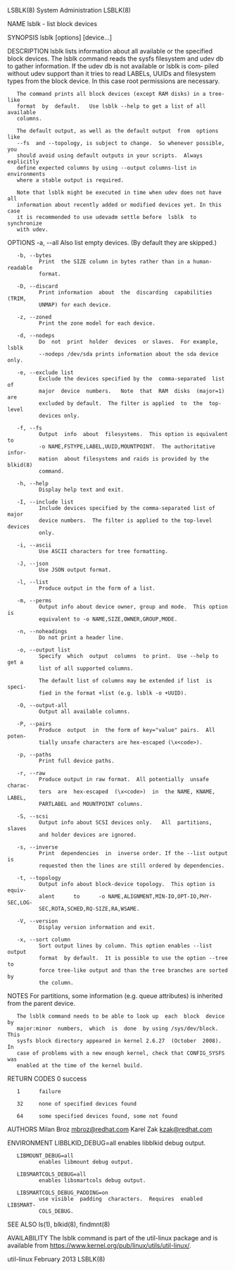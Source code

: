 LSBLK(8)                    System Administration                    LSBLK(8)

NAME
       lsblk - list block devices

SYNOPSIS
       lsblk [options] [device...]

DESCRIPTION
       lsblk  lists  information  about  all available or the specified block
       devices.  The lsblk command reads the sysfs filesystem and udev db  to
       gather  information.  If the udev db is not available or lsblk is com‐
       piled without udev support than it tries to  read  LABELs,  UUIDs  and
       filesystem  types from the block device. In this case root permissions
       are necessary.

       The command prints all block devices (except RAM disks) in a tree-like
       format  by  default.   Use lsblk --help to get a list of all available
       columns.

       The default output, as well as the default output  from  options  like
       --fs  and --topology, is subject to change.  So whenever possible, you
       should avoid using default outputs in your scripts.  Always explicitly
       define expected columns by using --output columns-list in environments
       where a stable output is required.

       Note that lsblk might be executed in time when udev does not have  all
       information about recently added or modified devices yet. In this case
       it is recommended to use udevadm settle before  lsblk  to  synchronize
       with udev.

OPTIONS
       -a, --all
              Also list empty devices.  (By default they are skipped.)

       -b, --bytes
              Print  the SIZE column in bytes rather than in a human-readable
              format.

       -D, --discard
              Print information  about  the  discarding  capabilities  (TRIM,
              UNMAP) for each device.

       -z, --zoned
              Print the zone model for each device.

       -d, --nodeps
              Do  not  print  holder  devices  or slaves.  For example, lsblk
              --nodeps /dev/sda prints information about the sda device only.

       -e, --exclude list
              Exclude the devices specified by the  comma-separated  list  of
              major  device  numbers.   Note  that  RAM  disks  (major=1) are
              excluded by default.  The filter is applied  to  the  top-level
              devices only.

       -f, --fs
              Output  info  about  filesystems.  This option is equivalent to
              -o NAME,FSTYPE,LABEL,UUID,MOUNTPOINT.  The authoritative infor‐
              mation  about filesystems and raids is provided by the blkid(8)
              command.

       -h, --help
              Display help text and exit.

       -I, --include list
              Include devices specified by the comma-separated list of  major
              device numbers.  The filter is applied to the top-level devices
              only.

       -i, --ascii
              Use ASCII characters for tree formatting.

       -J, --json
              Use JSON output format.

       -l, --list
              Produce output in the form of a list.

       -m, --perms
              Output info about device owner, group and mode.  This option is
              equivalent to -o NAME,SIZE,OWNER,GROUP,MODE.

       -n, --noheadings
              Do not print a header line.

       -o, --output list
              Specify  which  output  columns  to print.  Use --help to get a
              list of all supported columns.

              The default list of columns may be extended if list  is  speci‐
              fied in the format +list (e.g. lsblk -o +UUID).

       -O, --output-all
              Output all available columns.

       -P, --pairs
              Produce  output  in  the form of key="value" pairs.  All poten‐
              tially unsafe characters are hex-escaped (\x<code>).

       -p, --paths
              Print full device paths.

       -r, --raw
              Produce output in raw format.  All potentially  unsafe  charac‐
              ters  are  hex-escaped  (\x<code>)  in  the NAME, KNAME, LABEL,
              PARTLABEL and MOUNTPOINT columns.

       -S, --scsi
              Output info about SCSI devices only.   All  partitions,  slaves
              and holder devices are ignored.

       -s, --inverse
              Print  dependencies  in  inverse order. If the --list output is
              requested then the lines are still ordered by dependencies.

       -t, --topology
              Output info about block-device topology.  This option is equiv‐
              alent      to      -o NAME,ALIGNMENT,MIN-IO,OPT-IO,PHY-SEC,LOG-
              SEC,ROTA,SCHED,RQ-SIZE,RA,WSAME.

       -V, --version
              Display version information and exit.

       -x, --sort column
              Sort output lines by column. This option enables --list  output
              format  by default.  It is possible to use the option --tree to
              force tree-like output and than the tree branches are sorted by
              the column.

NOTES
       For  partitions, some information (e.g. queue attributes) is inherited
       from the parent device.

       The lsblk command needs to be able to look up  each  block  device  by
       major:minor  numbers,  which  is  done  by using /sys/dev/block.  This
       sysfs block directory appeared in kernel 2.6.27  (October  2008).   In
       case of problems with a new enough kernel, check that CONFIG_SYSFS was
       enabled at the time of the kernel build.

RETURN CODES
       0      success

       1      failure

       32     none of specified devices found

       64     some specified devices found, some not found

AUTHORS
       Milan Broz <mbroz@redhat.com>
       Karel Zak <kzak@redhat.com>

ENVIRONMENT
       LIBBLKID_DEBUG=all
              enables libblkid debug output.

       LIBMOUNT_DEBUG=all
              enables libmount debug output.

       LIBSMARTCOLS_DEBUG=all
              enables libsmartcols debug output.

       LIBSMARTCOLS_DEBUG_PADDING=on
              use visible  padding  characters.  Requires  enabled  LIBSMART‐
              COLS_DEBUG.

SEE ALSO
       ls(1), blkid(8), findmnt(8)

AVAILABILITY
       The  lsblk  command is part of the util-linux package and is available
       from https://www.kernel.org/pub/linux/utils/util-linux/.

util-linux                      February 2013                        LSBLK(8)
